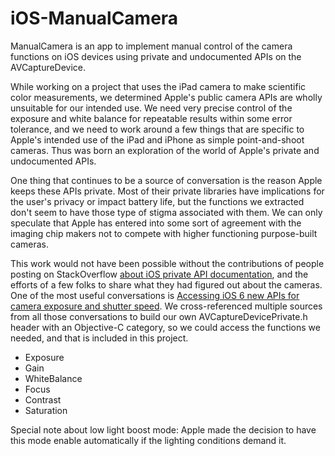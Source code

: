 iOS-ManualCamera
=======================

ManualCamera is an app to implement manual control of the camera functions on iOS devices using private and undocumented APIs on the AVCaptureDevice.

While working on a project that uses the iPad camera to make scientific color measurements, we determined Apple's public camera APIs are wholly unsuitable for our intended use. We need very precise control of the exposure and white balance for repeatable results within some error tolerance, and we need to work around a few things that are specific to Apple's intended use of the iPad and iPhone as simple point-and-shoot cameras. Thus was born an exploration of the world of Apple's private and undocumented APIs.

One thing that continues to be a source of conversation is the reason Apple keeps these APIs private. Most of their private libraries have implications for the user's privacy or impact battery life, but the functions we extracted don't seem to have those type of stigma associated with them. We can only speculate that Apple has entered into some sort of agreement with the imaging chip makers not to compete with higher functioning purpose-built cameras.

This work would not have been possible without the contributions of people posting on StackOverflow [about iOS private API documentation](http://stackoverflow.com/questions/1150360/ios-private-api-documentation/8063166#8063166), and the efforts of a few folks to share what they had figured out about the cameras. One of the most useful conversations is [Accessing iOS 6 new APIs for camera exposure and shutter speed](http://stackoverflow.com/questions/12635446/accessing-ios-6-new-apis-for-camera-exposure-and-shutter-speed/21443104#21443104). We cross-referenced multiple sources from all those conversations to build our own AVCaptureDevicePrivate.h header with an Objective-C category, so we could access the functions we needed, and that is included in this project.

* Exposure
* Gain
* WhiteBalance
* Focus
* Contrast
* Saturation

Special note about low light boost mode: Apple made the decision to have this mode enable automatically if the lighting conditions demand it.
